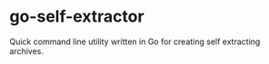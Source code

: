 # go-self-extractor
Quick command line utility written in Go for creating self extracting archives.
